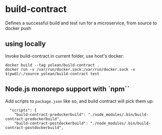 # build-contract
Defines a successful build and test run for a microservice, from source to docker push

## using locally

Invoke build-contract in current folder, use host's docker:
```
docker build --tag yolean/build-contract .
docker run -v /var/run/docker.sock:/var/run/docker.sock -v $(pwd)/:/source yolean/build-contract test
```

## Node.js monorepo support with `npm``

Add scripts to `package.json` like so, and build contract will pick them up:

```
  "scripts": {
    "build-contract-predockerbuild": "./node_modules/.bin/build-contract-predockerbuild",
    "build-contract-postdockerbuild": "./node_modules/.bin/build-contract-postdockerbuild",
```
